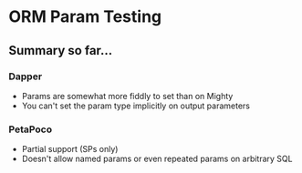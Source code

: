 # ORM Param Testing

## Summary so far...

### Dapper

 - Params are somewhat more fiddly to set than on Mighty
 - You can't set the param type implicitly on output parameters

### PetaPoco

 - Partial support (SPs only)
 - Doesn't allow named params or even repeated params on arbitrary SQL